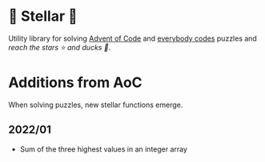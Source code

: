 # 🌟 Stellar 🌟
Utility library for solving [Advent of Code](https://adventofcode.com/) and [everybody codes](https://everybody.codes) puzzles and _reach the stars :star: and ducks 🐤_.

# Additions from AoC

When solving puzzles, new stellar functions emerge.

## 2022/01

- Sum of the three highest values in an integer array
